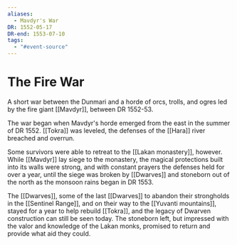 ```yaml
---
aliases:
  - Mavdyr's War
DR: 1552-05-17
DR-end: 1553-07-10
tags:
  - "#event-source"
---
```


# The Fire War

A short war between the Dunmari and a horde of orcs, trolls, and ogres led by the fire giant [[Mavdyr]], between DR 1552-53.

The war began when Mavdyr's horde emerged from the east in the summer of DR 1552. [[Tokra]] was leveled, the defenses of the [[Hara]] river breached and overrun. 

Some survivors were able to retreat to the [[Lakan monastery]], however. While [[Mavdyr]] lay siege to the monastery, the magical protections built into its walls were strong, and with constant prayers the defenses held for over a year, until the siege was broken by [[Dwarves]] and stoneborn out of the north as the monsoon rains began in DR 1553. 

The [[Dwarves]], some of the last [[Dwarves]] to abandon their strongholds in the [[Sentinel Range]], and on their way to the [[Yuvanti mountains]], stayed for a year to help rebuild [[Tokra]], and the legacy of Dwarven construction can still be seen today. The stoneborn left, but impressed with the valor and knowledge of the Lakan monks, promised to return and provide what aid they could.